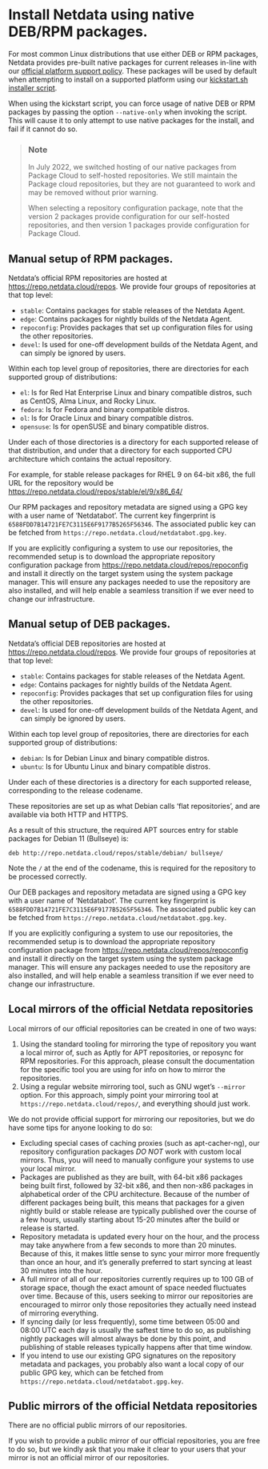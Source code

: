 <!--
title: "Install Netdata using native DEB/RPM packages."
description: "Instructions for how to install Netdata using native DEB or RPM packages."
custom_edit_url: "https://github.com/netdata/netdata/edit/master/packaging/installer/methods/packages.md"
sidebar_label: "Native DEB/RPM packages"
learn_status: "Published"
learn_rel_path: "Installation/Installation methods"
sidebar_position: 20
-->

# Install Netdata using native DEB/RPM packages.

For most common Linux distributions that use either DEB or RPM packages, Netdata provides pre-built native packages
for current releases in-line with
our [official platform support policy](https://github.com/netdata/netdata/blob/master/packaging/PLATFORM_SUPPORT.md).
These packages will be used by default when attempting to install on a supported platform using our
[kickstart.sh installer script](https://github.com/netdata/netdata/blob/master/packaging/installer/methods/kickstart.md).

When using the kickstart script, you can force usage of native DEB or RPM packages by passing the option
`--native-only` when invoking the script. This will cause it to only attempt to use native packages for the install,
and fail if it cannot do so.



> ### Note
>
> In July 2022, we switched hosting of our native packages from Package Cloud to self-hosted repositories.
> We still maintain the Package cloud repositories, but they are not guaranteed to work and may be removed
> without prior warning.
>
> When selecting a repository configuration package, note that the version 2 packages provide configuration for
> our self-hosted repositories, and then version 1 packages provide configuration for Package Cloud.


## Manual setup of RPM packages.

Netdata’s official RPM repositories are hosted at https://repo.netdata.cloud/repos. We provide four groups of
repositories at that top level:

- `stable`: Contains packages for stable releases of the Netdata Agent.
- `edge`: Contains packages for nightly builds of the Netdata Agent.
- `repoconfig`: Provides packages that set up configuration files for using the other repositories.
- `devel`: Is used for one-off development builds of the Netdata Agent, and can simply be ignored by users.

Within each top level group of repositories, there are directories for each supported group of distributions:

- `el`: Is for Red Hat Enterprise Linux and binary compatible distros, such as CentOS, Alma Linux, and Rocky Linux.
- `fedora`: Is for Fedora and binary compatible distros.
- `ol`: Is for Oracle Linux and binary compatible distros.
- `opensuse`: Is for openSUSE and binary compatible distros.

Under each of those directories is a directory for each supported release of that distribution, and under that a
directory for each supported CPU architecture which contains the actual repository.

For example, for stable release packages for RHEL 9 on 64-bit x86, the full URL for the repository would be
https://repo.netdata.cloud/repos/stable/el/9/x86_64/

Our RPM packages and repository metadata are signed using a GPG key with a user name of ‘Netdatabot’. The
current key fingerprint is `6588FDD7B14721FE7C3115E6F9177B5265F56346`. The associated public key can be fetched from
`https://repo.netdata.cloud/netdatabot.gpg.key`.

If you are explicitly configuring a system to use our repositories, the recommended setup is to download the
appropriate repository configuration package from https://repo.netdata.cloud/repos/repoconfig and install it
directly on the target system using the system package manager. This will ensure any packages needed to use the
repository are also installed, and will help enable a seamless transition if we ever need to change our infrastructure.

## Manual setup of DEB packages.

Netdata’s official DEB repositories are hosted at https://repo.netdata.cloud/repos. We provide four groups of
repositories at that top level:

- `stable`: Contains packages for stable releases of the Netdata Agent.
- `edge`: Contains packages for nightly builds of the Netdata Agent.
- `repoconfig`: Provides packages that set up configuration files for using the other repositories.
- `devel`: Is used for one-off development builds of the Netdata Agent, and can simply be ignored by users.

Within each top level group of repositories, there are directories for each supported group of distributions:

- `debian`: Is for Debian Linux and binary compatible distros.
- `ubuntu`: Is for Ubuntu Linux and binary compatible distros.

Under each of these directories is a directory for each supported release, corresponding to the release codename.

These repositories are set up as what Debian calls ‘flat repositories’, and are available via both HTTP and HTTPS.

As a result of this structure, the required APT sources entry for stable packages for Debian 11 (Bullseye) is:

```
deb http://repo.netdata.cloud/repos/stable/debian/ bullseye/
```

Note the `/` at the end of the codename, this is required for the repository to be processed correctly.

Our DEB packages and repository metadata are signed using a GPG key with a user name of ‘Netdatabot’. The
current key fingerprint is `6588FDD7B14721FE7C3115E6F9177B5265F56346`. The associated public key can be fetched from
`https://repo.netdata.cloud/netdatabot.gpg.key`.

If you are explicitly configuring a system to use our repositories, the recommended setup is to download the
appropriate repository configuration package from https://repo.netdata.cloud/repos/repoconfig and install it
directly on the target system using the system package manager. This will ensure any packages needed to use the
repository are also installed, and will help enable a seamless transition if we ever need to change our infrastructure.

## Local mirrors of the official Netdata repositories

Local mirrors of our official repositories can be created in one of two ways:

1. Using the standard tooling for mirroring the type of repository you want a local mirror of, such as Aptly for
   APT repositories, or reposync for RPM repositories. For this approach, please consult the documentation for
   the specific tool you are using for info on how to mirror the repositories.
2. Using a regular website mirroring tool, such as GNU wget’s `--mirror` option. For this approach, simply point
   your mirroring tool at `https://repo.netdata.cloud/repos/`, and everything should just work.

We do not provide official support for mirroring our repositories,
but we do have some tips for anyone looking to do so:

- Excluding special cases of caching proxies (such as apt-cacher-ng), our repository configuration packages _DO NOT_
  work with custom local mirrors. Thus, you will need to manually configure your systems to use your local mirror.
- Packages are published as they are built, with 64-bit x86 packages being built first, followed by 32-bit x86,
  and then non-x86 packages in alphabetical order of the CPU architecture. Because of the number of different
  packages being built, this means that packages for a given nightly build or stable release are typically published
  over the course of a few hours, usually starting about 15-20 minutes after the build or release is started.
- Repository metadata is updated every hour on the hour, and the process may take anywhere from a few seconds to
  more than 20 minutes. Because of this, it makes little sense to sync your mirror more frequently than once an hour,
  and it’s generally preferred to start syncing at least 30 minutes into the hour.
- A full mirror of all of our repositories currently requires up to 100 GB of storage space, though the exact
  amount of space needed fluctuates over time. Because of this, users seeking to mirror our repositories are
  encouraged to mirror only those repositories they actually need instead of mirroring everything.
- If syncing daily (or less frequently), some time between 05:00 and 08:00 UTC each day is usually the saftest
  time to do so, as publishing nightly packages will almost always be done by this point, and publishing of stable
  releases typically happens after that time window.
- If you intend to use our existing GPG signatures on the repository metadata and packages, you probably also want
  a local copy of our public GPG key, which can be fetched from `https://repo.netdata.cloud/netdatabot.gpg.key`.

## Public mirrors of the official Netdata repositories

There are no official public mirrors of our repositories.

If you wish to provide a public mirror of our official repositories, you are free to do so, but we kindly ask that
you make it clear to your users that your mirror is not an official mirror of our repositories.
